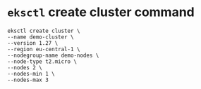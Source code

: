 # `eksctl` create cluster command

```eksctl create cluster command
eksctl create cluster \
--name demo-cluster \
--version 1.27 \
--region eu-central-1 \
--nodegroup-name demo-nodes \
--node-type t2.micro \
--nodes 2 \
--nodes-min 1 \
--nodes-max 3
```
